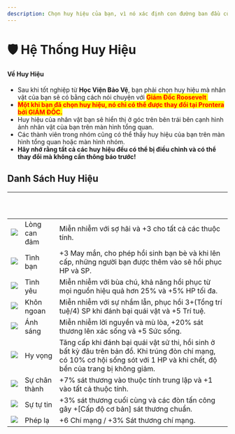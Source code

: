 ```yaml
---
description: Chọn huy hiệu của bạn, vì nó xác định con đường ban đầu của lớp nhân vật.
---
```


# 🛡️ Hệ Thống Huy Hiệu

#### **Về Huy Hiệu**

* Sau khi tốt nghiệp từ **Học Viện Bảo Vệ**, bạn phải chọn huy hiệu mà nhân vật của bạn sẽ có bằng cách nói chuyện với <mark style="color:red;">**Giám Đốc Roosevelt**</mark><mark style="color:orange;">.</mark>
* <mark style="color:red;">**Một khi bạn đã chọn huy hiệu, nó chỉ có thể được thay đổi tại Prontera bởi GIÁM ĐỐC.**</mark>
* Huy hiệu của nhân vật bạn sẽ hiển thị ở góc trên bên trái bên cạnh hình ảnh nhân vật của bạn trên màn hình tổng quan.
* Các thành viên trong nhóm cũng có thể thấy huy hiệu của bạn trên màn hình tổng quan hoặc màn hình nhóm.
* **Hãy nhớ rằng tất cả các huy hiệu đều có thể bị điều chỉnh và có thể thay đổi mà không cần thông báo trước!**

## **Danh Sách Huy Hiệu**

| <p><br></p>                                                                                                                                                                                                     |               |                                                                                                                                                                                |
| --------------------------------------------------------------------------------------------------------------------------------------------------------------------------------------------------------------- | ------------- | ------------------------------------------------------------------------------------------------------------------------------------------------------------------------------ |
| ​![](https://files.gitbook.com/v0/b/gitbook-x-prod.appspot.com/o/spaces%2F5dw75qmKGvVS4vVNTE1B%2Fuploads%2FJFPAou9st75cjlQd8Gj8%2FCREST_COURAGE.png?alt=media\&token=8fef1a0d-2062-4aae-a553-4e243c8f83ca)​     | Lòng can đảm  | Miễn nhiễm với sợ hãi và +3 cho tất cả các thuộc tính.                                                                                                                         |
| ​![](https://files.gitbook.com/v0/b/gitbook-x-prod.appspot.com/o/spaces%2F5dw75qmKGvVS4vVNTE1B%2Fuploads%2F7QnEYdCKACY0gUWHoxOC%2FCREST_FRIENDSHIP.png?alt=media\&token=c3590c09-cc3b-4fd6-a3a1-c3141fa5a501)​  | Tình bạn      | +3 May mắn, cho phép hồi sinh bạn bè và khi lên cấp, những người bạn được thêm vào sẽ hồi phục HP và SP.                                                                       |
| ​![](https://files.gitbook.com/v0/b/gitbook-x-prod.appspot.com/o/spaces%2F5dw75qmKGvVS4vVNTE1B%2Fuploads%2FrQZ4qFnpmEmfWQJhzt9T%2FCREST_LOVE.png?alt=media\&token=ca7304c9-cead-4327-99e0-69b4e1226885)​        | Tình yêu      | Miễn nhiễm với bùa chú, khả năng hồi phục từ mọi nguồn hiệu quả hơn 25% và +5% HP tối đa.                                                                                      |
| ​![](https://files.gitbook.com/v0/b/gitbook-x-prod.appspot.com/o/spaces%2F5dw75qmKGvVS4vVNTE1B%2Fuploads%2FmPTr6sfWxmyPDo2YXbkk%2FCREST_KNOWLEDGE.png?alt=media\&token=e1abc66c-ce8e-4901-98c2-817ace0fa4f0)​   | Khôn ngoan    | Miễn nhiễm với sự nhầm lẫn, phục hồi 3+(Tổng trí tuệ/4) SP khi đánh bại quái vật và +5 Trí tuệ.                                                                                |
| ​![](https://files.gitbook.com/v0/b/gitbook-x-prod.appspot.com/o/spaces%2F5dw75qmKGvVS4vVNTE1B%2Fuploads%2FLTrKJqVCxiqIhar1yeu3%2FCREST_LIGHT.png?alt=media\&token=86aac472-1715-4633-bbdf-e4829f06a5f4)​       | Ánh sáng      | Miễn nhiễm lời nguyền và mù lòa, +20% sát thương lên xác sống và +5 Sức sống.                                                                                                  |
| ​![](https://files.gitbook.com/v0/b/gitbook-x-prod.appspot.com/o/spaces%2F5dw75qmKGvVS4vVNTE1B%2Fuploads%2FkJUCtulmw0eH4GTm9Goi%2FCREST_HOPE.png?alt=media\&token=73a14c83-c355-4418-8729-952f4edb8f90)​        | Hy vọng       | Tăng cấp khi đánh bại quái vật sử thi, hồi sinh ở bất kỳ đâu trên bản đồ. Khi trúng đòn chí mạng, có 10% cơ hội sống sót với 1 HP và khi chết, độ bền của trang bị không giảm. |
| ​![](https://files.gitbook.com/v0/b/gitbook-x-prod.appspot.com/o/spaces%2F5dw75qmKGvVS4vVNTE1B%2Fuploads%2FIvojpL5gUh1By8jrxpVe%2FCREST_SINCERITY.png?alt=media\&token=596dce30-c545-4f17-b8f4-b4b1d1842767)​   | Sự chân thành | +7% sát thương vào thuộc tính trung lập và +1 vào tất cả thuộc tính.                                                                                                           |
| ​![](https://files.gitbook.com/v0/b/gitbook-x-prod.appspot.com/o/spaces%2F5dw75qmKGvVS4vVNTE1B%2Fuploads%2FHin3q6LsJH0KTn04QqWE%2FCREST_RELIABILITY.png?alt=media\&token=366e2ad0-7f7b-49ca-9184-5e1a400e7266)​ | Sự tự tin     | +3% sát thương cuối cùng và các đòn tấn công gây +\[Cấp độ cơ bản] sát thương chuẩn.                                                                                           |
| ​![](https://files.gitbook.com/v0/b/gitbook-x-prod.appspot.com/o/spaces%2F5dw75qmKGvVS4vVNTE1B%2Fuploads%2FHin3q6LsJH0KTn04QqWE%2FCREST_RELIABILITY.png?alt=media\&token=366e2ad0-7f7b-49ca-9184-5e1a400e7266)​ | Phép lạ       | +6 Chí mạng / +3% Sát thương chí mạng.                                                                                                                                         |
